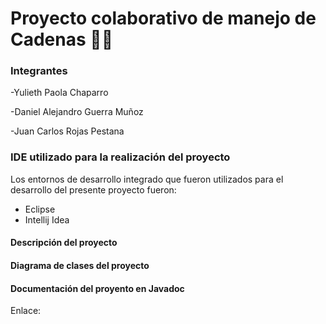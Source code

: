 
# Proyecto colaborativo de manejo de Cadenas 👨‍💻

### Integrantes
-Yulieth Paola Chaparro
     
-Daniel Alejandro Guerra Muñoz

-Juan Carlos Rojas Pestana

### IDE utilizado para la realización del proyecto
Los entornos de desarrollo integrado que fueron utilizados para el desarrollo del presente proyecto fueron:
- Eclipse
- Intellij Idea

#### Descripción del proyecto


#### Diagrama de clases del proyecto


#### Documentación del proyento en Javadoc
Enlace: 
